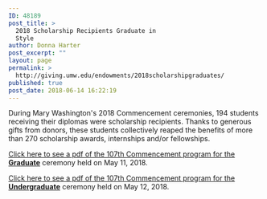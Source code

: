 ```yaml
---
ID: 48189
post_title: >
  2018 Scholarship Recipients Graduate in
  Style
author: Donna Harter
post_excerpt: ""
layout: page
permalink: >
  http://giving.umw.edu/endowments/2018scholarshipgraduates/
published: true
post_date: 2018-06-14 16:22:19
---
```

During Mary Washington's 2018 Commencement ceremonies, 194 students receiving their diplomas were scholarship recipients. Thanks to generous gifts from donors, these students collectively reaped the benefits of more than 270 scholarship awards, internships and/or fellowships.

<a href="http://giving.umw.edu/wp-content/uploads/2018/06/2018-Grad-Commencement-Booklet.pdf" target="_blank" rel="noopener">Click here to see a pdf of the 107th Commencement program for the <strong>Graduate</strong></a> ceremony held on May 11, 2018.

<a href="http://giving.umw.edu/wp-content/uploads/2018/06/REV_2018-Undergrad-Commencement-Booklet.pdf" target="_blank" rel="noopener">Click here to see a pdf of the 107th Commencement program for the <strong>Undergraduate</strong></a> ceremony held on May 12, 2018.

&nbsp;